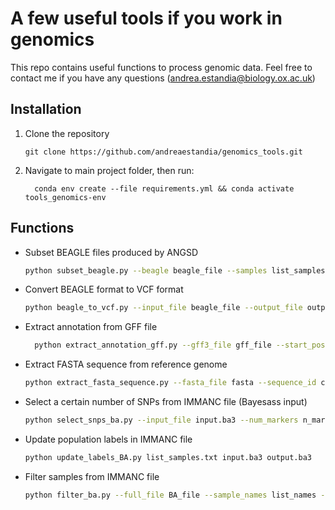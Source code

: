 # A few useful tools if you work in genomics
This repo contains useful functions to process genomic data. Feel free to contact me if you have any questions (andrea.estandia@biology.ox.ac.uk)

## Installation

1. Clone the repository 

   ```
   git clone https://github.com/andreaestandia/genomics_tools.git
   ```

2. Navigate to main project folder, then run:

   ```
     conda env create --file requirements.yml && conda activate tools_genomics-env
   ```

## Functions

* Subset BEAGLE files produced by ANGSD

  ```bash
  python subset_beagle.py --beagle beagle_file --samples list_samples --out output_file
  ```

* Convert BEAGLE format to VCF format

  ```bash
  python beagle_to_vcf.py --input_file beagle_file --output_file output_file 
  ```

* Extract annotation from GFF file

  ```bash
    python extract_annotation_gff.py --gff3_file gff_file --start_position start_pos --end_position end_pos --chromosome chr
  ```

* Extract FASTA sequence from reference genome

  ```bash
  python extract_fasta_sequence.py --fasta_file fasta --sequence_id chr_or_scaffold --start_position start_pos --end_position end_pos
  ```

* Select a certain number of SNPs from IMMANC file (Bayesass input) 

  ```bash
  python select_snps_ba.py --input_file input.ba3 --num_markers n_markers --output_file output.ba3
  ```

* Update population labels in IMMANC file

  ```bash
  python update_labels_BA.py list_samples.txt input.ba3 output.ba3
  ```

* Filter samples from IMMANC file 

  ```bash
  python filter_ba.py --full_file BA_file --sample_names list_names --output_file out
  ```

  



